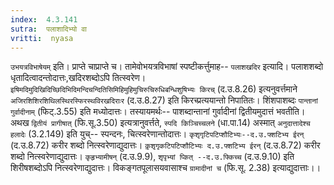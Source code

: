 ```yaml
---
index:  4.3.141
sutra:  पलाशादिभ्यो वा
vritti:  nyasa
---
```


`उभयत्रविभाषेयम्` इति। प्राप्ते चाप्राप्ते च। तामेवोभयत्रविभाषां स्पष्टीकर्त्तुमाह-- `पलाशखदिर` इत्यादि। पलाशशब्दो धृतादित्वादन्तोदात्तः,खदिरशब्दोऽपि तित्स्वरेण। `इषिमदिमुदिखिदिच्छिदिभिदिमन्दिचन्दितिसिमिहिमुहिमुचिरुचिरुधिबन्धिशुषिभ्यः किरच्` (द.उ.8.26) इत्यनुवर्त्तमाने `अजिरशिशिरशिथिलस्थिरस्फिरस्थविरखदिराःर` (द.उ.8.27) इति किरच्प्रत्ययान्तो निपातितः। शिंशपाशब्दः `पान्तानां गुर्वादीनाम्` (फिट्.3.55) इति मध्योदात्तः। तस्यायमर्थः-- पाशब्दान्तानां गुर्वादीनां द्वितीयमुदात्तं भवतीति। अथख `द्वितीयं प्रागीषात्` (फि.सू.3.50) इत्यत्रानुवर्त्तते, `स्पदि किञ्चिच्चलने` (धा.पा.14) अस्मात् `अनुदात्तादेश्च हलादेः` (3.2.149) इति युच्-- स्पन्दनः, चित्स्वरेणान्तोदात्तः। `कृशृगृटिपटिप्शौटिभ्यः--द.उ.फ्शटिभ्य ईरन्` (द.उ.8.72) करीर शब्दो नित्स्वरेणाद्युदात्तः। `कृ़शृगृकटिपटिप्शौटिभ्यः द.उ.फ्शटिभ्य ईरन्` (द.उ.8.72) करीर शब्दो नित्स्वरेणाद्युदात्तः। `कृहृभ्यामीषन्` (द.उ.9.9), `शृपृभ्यां प्कित् --द.उ.फ्किच्च` (द.उ.9.10) इति शिरीषशब्दोऽपि नित्स्वरेणाद्युदात्तः। विकङ्गतपूलासयवासाश्च `ग्रामादीनां च` (फि.सू. 2.38) इत्याद्युदात्ताः।।

